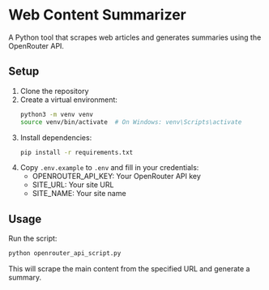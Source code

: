 # Web Content Summarizer

A Python tool that scrapes web articles and generates summaries using the OpenRouter API.

## Setup

1. Clone the repository
2. Create a virtual environment:
   ```bash
   python3 -m venv venv
   source venv/bin/activate  # On Windows: venv\Scripts\activate
   ```
3. Install dependencies:
   ```bash
   pip install -r requirements.txt
   ```
4. Copy `.env.example` to `.env` and fill in your credentials:
   - OPENROUTER_API_KEY: Your OpenRouter API key
   - SITE_URL: Your site URL
   - SITE_NAME: Your site name

## Usage

Run the script:
```bash
python openrouter_api_script.py
```

This will scrape the main content from the specified URL and generate a summary.
